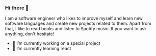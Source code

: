### Hi there 👋

I am a software engineer who likes to improve myself and learn new software languages and create new projects related to them. Apart from that, I like to read books and listen to Spotify music. If you want to ask anything, don't hesitate!

- 🔭 I’m currently working on a special project
- 🌱 I’m currently learning react
<!--
**ffthkrdg/ffthkrdg** is a ✨ _special_ ✨ repository because its `README.md` (this file) appears on your GitHub profile.

Here are some ideas to get you started:

- 🔭 I’m currently working on ...
- 🌱 I’m currently learning ...
- 👯 I’m looking to collaborate on ...
- 🤔 I’m looking for help with ...
- 💬 Ask me about ...
- 📫 How to reach me: ...
- 😄 Pronouns: ...
- ⚡ Fun fact: ...
-->
